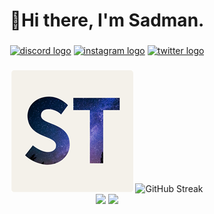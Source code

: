 <h1 align="center">👋Hi there, I'm Sadman.</h1>

###

<div align="center">
  <a href="#"><img src="https://img.shields.io/badge/AIRKOALA-5865F2?style=for-the-badge&logo=discord&logoColor=white" height="35" alt="discord logo" /></a>
  <a href="https://www.instagram.com/airkoala_/"><img src="https://img.shields.io/static/v1?message=airkoala_&logo=instagram&label=&color=E4405F&logoColor=white&labelColor=&style=for-the-badge" height="35" alt="instagram logo" /></a>
  <a href="https://twitter.com/AirKoala_"><img src="https://img.shields.io/static/v1?message=AirKoala_&logo=X&label=&color=1DA1F2&logoColor=white&labelColor=&style=for-the-badge" height="35" alt="twitter logo" /></a>
</div>

###

<div align="center">
  <img height="195" src="./logo_195_rounded.png"  />
  <img height="195" src="http://github-readme-streak-stats.herokuapp.com?user=sadmantariq&theme=dark" alt="GitHub Streak" />
  <br />
  <img height="195" src="https://github-readme-stats-iota-eight-84.vercel.app/api?username=sadmantariq&show_icons=true&theme=dark&hide_rank=true&show_icons=true&include_all_commits=true&hide=contribs" />
  <img height="195" src="https://github-readme-stats-iota-eight-84.vercel.app/api/top-langs/?hide=cython,css&username=sadmantariq&size_weight=0.5&count_weight=0.9&exclude_repo=github-readme-stats&layout=compact&theme=dark" />
</div>
